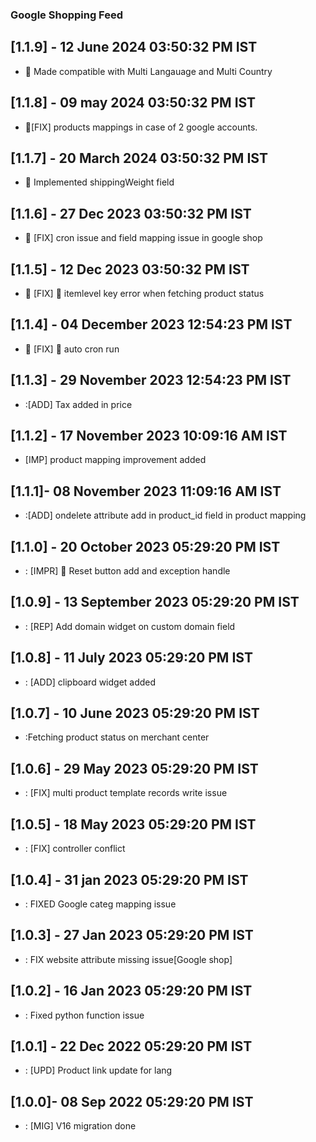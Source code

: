 ### Google Shopping Feed

## [1.1.9] -  12 June 2024 03:50:32 PM IST

- :rocket: Made compatible with Multi Langauage and Multi Country

## [1.1.8] -  09 may 2024 03:50:32 PM IST

- :rocket:[FIX] products mappings in case of 2 google accounts.

## [1.1.7] -  20 March 2024 03:50:32 PM IST

- :rocket: Implemented shippingWeight field

## [1.1.6] -  27 Dec 2023 03:50:32 PM IST

- :rocket: [FIX] cron issue and field mapping issue in google shop



## [1.1.5] -  12 Dec 2023 03:50:32 PM IST

- :rocket: [FIX] 🔨 itemlevel key error when fetching product status



## [1.1.4] -  04 December 2023 12:54:23 PM IST

- :bug: [FIX] 🐛 auto cron run



## [1.1.3] -  29 November 2023 12:54:23 PM IST

- :[ADD] Tax added in price



## [1.1.2] -  17 November 2023 10:09:16 AM IST

- [IMP] product mapping improvement added


## [1.1.1]-  08 November 2023 11:09:16 AM IST

- :[ADD] ondelete attribute add in product_id field in product mapping



## [1.1.0] -  20 October 2023 05:29:20 PM IST

- : [IMPR] 🚀 Reset button add and exception handle

## [1.0.9] -  13 September 2023 05:29:20 PM IST

- : [REP] Add domain widget on custom domain field

## [1.0.8] -  11 July 2023 05:29:20 PM IST

- : [ADD] clipboard widget added

## [1.0.7] -  10 June 2023 05:29:20 PM IST

- :Fetching product status on merchant center

## [1.0.6] -  29 May 2023 05:29:20 PM IST

- : [FIX] multi product template records write issue

## [1.0.5] -  18 May 2023 05:29:20 PM IST

- : [FIX] controller conflict

## [1.0.4] -  31 jan 2023 05:29:20 PM IST

- : FIXED Google categ mapping issue

## [1.0.3] -  27 Jan 2023 05:29:20 PM IST

- : FIX website attribute missing issue[Google shop]

## [1.0.2] -  16 Jan 2023 05:29:20 PM IST

- :  Fixed python function issue

## [1.0.1] -  22 Dec 2022 05:29:20 PM IST

- : [UPD] Product link update for lang

## [1.0.0]-  08 Sep 2022 05:29:20 PM IST

- : [MIG] V16 migration done




